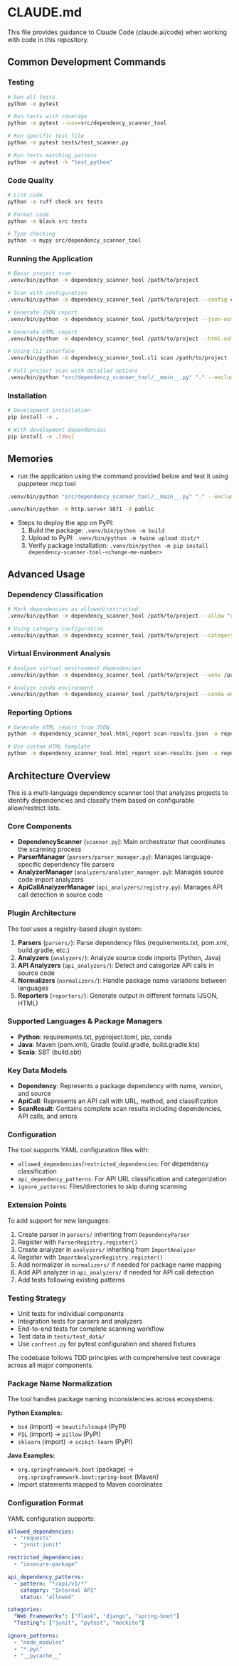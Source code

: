 # CLAUDE.md

This file provides guidance to Claude Code (claude.ai/code) when working with code in this repository.

## Common Development Commands

### Testing
```bash
# Run all tests
python -m pytest

# Run tests with coverage
python -m pytest --cov=src/dependency_scanner_tool

# Run specific test file
python -m pytest tests/test_scanner.py

# Run tests matching pattern
python -m pytest -k "test_python"
```

### Code Quality
```bash
# Lint code
python -m ruff check src tests

# Format code  
python -m black src tests

# Type checking
python -m mypy src/dependency_scanner_tool
```

### Running the Application
```bash
# Basic project scan
.venv/bin/python -m dependency_scanner_tool /path/to/project

# Scan with configuration
.venv/bin/python -m dependency_scanner_tool /path/to/project --config config.yaml

# Generate JSON report
.venv/bin/python -m dependency_scanner_tool /path/to/project --json-output results.json

# Generate HTML report
.venv/bin/python -m dependency_scanner_tool /path/to/project --html-output report.html

# Using CLI interface
.venv/bin/python -m dependency_scanner_tool.cli scan /path/to/project

# Full project scan with detailed options
.venv/bin/python "src/dependency_scanner_tool/__main__.py" "." --exclude ".venv" --exclude ".venv-win" --exclude "*_cache" --exclude ".pyc" --html-output "dependency-report.html" --category-config "sample_categories.json" --config "config.yaml"
```

### Installation
```bash
# Development installation
pip install -e .

# With development dependencies
pip install -e .[dev]
```

## Memories

- run the application using the command provided below and test it using puppeteer mcp tool

```bash
.venv/bin/python "src/dependency_scanner_tool/__main__.py" "." --exclude ".venv" --exclude ".venv-win" --exclude "*_cache" --exclude ".pyc" --html-output "public/index.html" --config "config.yaml"

.venv/bin/python -m http.server 9871 -d public
```

- Steps to deploy the app on PyPI:
  1. Build the package: `.venv/bin/python -m build`
  2. Upload to PyPI: `.venv/bin/python -m twine upload dist/*`
  3. Verify package installation: `.venv/bin/python -m pip install dependency-scanner-tool-<change-me-number>`

## Advanced Usage

### Dependency Classification
```bash
# Mark dependencies as allowed/restricted
.venv/bin/python -m dependency_scanner_tool /path/to/project --allow "requests" --restrict "insecure-package"

# Using category configuration
.venv/bin/python -m dependency_scanner_tool /path/to/project --category-config "categories.json"
```

### Virtual Environment Analysis
```bash
# Analyze virtual environment dependencies
.venv/bin/python -m dependency_scanner_tool /path/to/project --venv /path/to/venv

# Analyze conda environment
.venv/bin/python -m dependency_scanner_tool /path/to/project --conda-env environment.yml
```

### Reporting Options
```bash
# Generate HTML report from JSON
python -m dependency_scanner_tool.html_report scan-results.json -o report.html

# Use custom HTML template
python -m dependency_scanner_tool.html_report scan-results.json -o report.html --template custom-template.html
```

## Architecture Overview

This is a multi-language dependency scanner tool that analyzes projects to identify dependencies and classify them based on configurable allow/restrict lists.

### Core Components

- **DependencyScanner** (`scanner.py`): Main orchestrator that coordinates the scanning process
- **ParserManager** (`parsers/parser_manager.py`): Manages language-specific dependency file parsers
- **AnalyzerManager** (`analyzers/analyzer_manager.py`): Manages source code import analyzers
- **ApiCallAnalyzerManager** (`api_analyzers/registry.py`): Manages API call detection in source code

### Plugin Architecture

The tool uses a registry-based plugin system:

1. **Parsers** (`parsers/`): Parse dependency files (requirements.txt, pom.xml, build.gradle, etc.)
2. **Analyzers** (`analyzers/`): Analyze source code imports (Python, Java)
3. **API Analyzers** (`api_analyzers/`): Detect and categorize API calls in source code
4. **Normalizers** (`normalizers/`): Handle package name variations between languages
5. **Reporters** (`reporters/`): Generate output in different formats (JSON, HTML)

### Supported Languages & Package Managers

- **Python**: requirements.txt, pyproject.toml, pip, conda
- **Java**: Maven (pom.xml), Gradle (build.gradle, build.gradle.kts)
- **Scala**: SBT (build.sbt)

### Key Data Models

- **Dependency**: Represents a package dependency with name, version, and source
- **ApiCall**: Represents an API call with URL, method, and classification
- **ScanResult**: Contains complete scan results including dependencies, API calls, and errors

### Configuration

The tool supports YAML configuration files with:
- `allowed_dependencies`/`restricted_dependencies`: For dependency classification
- `api_dependency_patterns`: For API URL classification and categorization
- `ignore_patterns`: Files/directories to skip during scanning

### Extension Points

To add support for new languages:

1. Create parser in `parsers/` inheriting from `DependencyParser`
2. Register with `ParserRegistry.register()`
3. Create analyzer in `analyzers/` inheriting from `ImportAnalyzer` 
4. Register with `ImportAnalyzerRegistry.register()`
5. Add normalizer in `normalizers/` if needed for package name mapping
6. Add API analyzer in `api_analyzers/` if needed for API call detection
7. Add tests following existing patterns

### Testing Strategy

- Unit tests for individual components
- Integration tests for parsers and analyzers  
- End-to-end tests for complete scanning workflow
- Test data in `tests/test_data/`
- Use `conftest.py` for pytest configuration and shared fixtures

The codebase follows TDD principles with comprehensive test coverage across all major components.

### Package Name Normalization

The tool handles package naming inconsistencies across ecosystems:

**Python Examples:**
- `bs4` (import) → `beautifulsoup4` (PyPI)
- `PIL` (import) → `pillow` (PyPI)
- `sklearn` (import) → `scikit-learn` (PyPI)

**Java Examples:**
- `org.springframework.boot` (package) → `org.springframework.boot:spring-boot` (Maven)
- Import statements mapped to Maven coordinates

### Configuration Format

YAML configuration supports:
```yaml
allowed_dependencies:
  - "requests"
  - "junit:junit"

restricted_dependencies:
  - "insecure-package"

api_dependency_patterns:
  - pattern: "*/api/v1/*"
    category: "Internal API"
    status: "allowed"

categories:
  "Web Frameworks": ["flask", "django", "spring-boot"]
  "Testing": ["junit", "pytest", "mockito"]

ignore_patterns:
  - "node_modules"
  - "*.pyc"
  - "__pycache__"
```